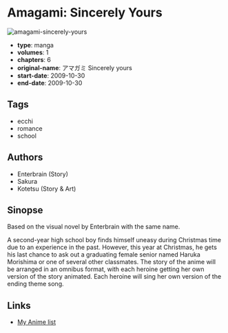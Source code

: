 # Amagami: Sincerely Yours

![amagami-sincerely-yours](https://cdn.myanimelist.net/images/manga/2/32083.jpg)

-   **type**: manga
-   **volumes**: 1
-   **chapters**: 6
-   **original-name**: アマガミ Sincerely yours
-   **start-date**: 2009-10-30
-   **end-date**: 2009-10-30

## Tags

-   ecchi
-   romance
-   school

## Authors

-   Enterbrain (Story)
-   Sakura
-   Kotetsu (Story & Art)

## Sinopse

Based on the visual novel by Enterbrain with the same name.

A second-year high school boy finds himself uneasy during Christmas time due to an experience in the past. However, this year at Christmas, he gets his last chance to ask out a graduating female senior named Haruka Morishima or one of several other classmates. The story of the anime will be arranged in an omnibus format, with each heroine getting her own version of the story animated. Each heroine will sing her own version of the ending theme song.

## Links

-   [My Anime list](https://myanimelist.net/manga/20318/Amagami__Sincerely_Yours)
